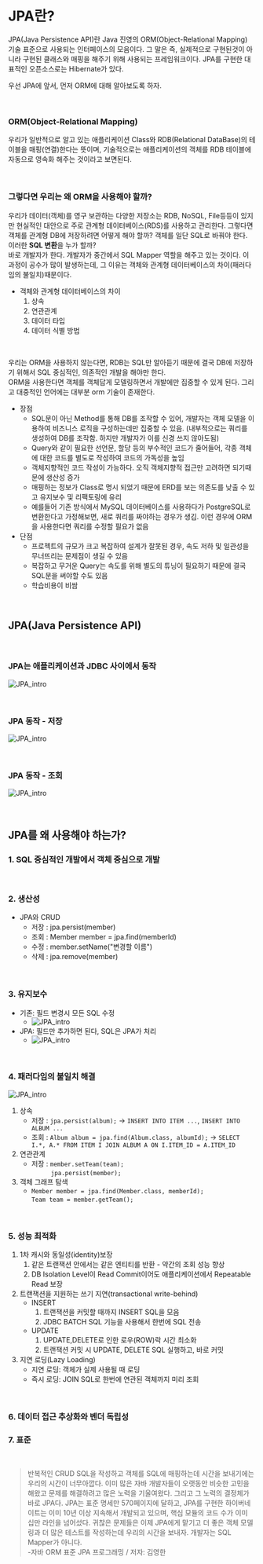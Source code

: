 # JPA란?
JPA(Java Persistence API)란 Java 진영의 ORM(Object-Relational Mapping) 기술 표준으로 사용되는 인터페이스의 모음이다.
그 말은 즉, 실제적으로 구현된것이 아니라 구현된 클래스와 매핑을 해주기 위해 사용되는 프레임워크이다.
JPA를 구현한 대표적인 오픈소스로는 Hibernate가 있다.

우선 JPA에 앞서, 먼저 ORM에 대해 알아보도록 하자.

<br>

### ORM(Object-Relational Mapping)
우리가 일반적으로 알고 있는 애플리케이션 Class와 RDB(Relational DataBase)의 테이블을 매핑(연결)한다는 뜻이며, 기술적으로는 애플리케이션의 객체를 RDB 테이블에 자동으로 영속화 해주는 것이라고 보면된다.<br>

<br>

### 그렇다면 우리는 왜 ORM을 사용해야 할까?
우리가 데이터(객체)를 영구 보관하는 다양한 저장소는 RDB, NoSQL, File등등이 있지만 현실적인 대안으로 주로 관계형 데이터베이스(RDS)를 사용하고 관리한다.
그렇다면 객체를 관계형 DB에 저장하려면 어떻게 해야 할까? 객체를 일단 SQL로 바꿔야 한다. 이러한 **SQL 변환**을 누가 할까?<br>
바로 개발자가 한다. 개발자가 중간에서 SQL Mapper 역할을 해주고 있는 것이다. 이 과정이 공수가 많이 발생하는데, 그 이유는 객체와 관계형 데이터베이스의 차이(패러다임의 불일치)때문이다.

* 객체와 관계형 데이터베이스의 차이
  1. 상속
  2. 연관관계
  3. 데이터 타입
  4. 데이터 식별 방법

<br>

우리는 ORM을 사용하지 않는다면, RDB는 SQL만 알아듣기 때문에 결국 DB에 저장하기 위해서 SQL 중심적인, 의존적인 개발을 해야만 한다.<br>
ORM을 사용한다면 객체를 객체답게 모델링하면서 개발에만 집중할 수 있게 된다. 그리고 대중적인 언어에는 대부분 orm 기술이 존재한다.

* 장점
  * SQL문이 아닌 Method를 통해 DB를 조작할 수 있어, 개발자는 객체 모델을 이용하여 비즈니스 로직을 구성하는데만 집중할 수 있음.
    (내부적으로는 쿼리를 생성하여 DB를 조작함. 하지만 개발자가 이를 신경 쓰지 않아도됨)
  * Query와 같이 필요한 선언문, 할당 등의 부수적인 코드가 줄어들어, 각종 객체에 대한 코드를 별도로 작성하여 코드의 가독성을 높임
  * 객체지향적인 코드 작성이 가능하다. 오직 객체지향적 접근만 고려하면 되기때문에 생산성 증가
  * 매핑하는 정보가 Class로 명시 되었기 때문에 ERD를 보는 의존도를 낮출 수 있고 유지보수 및 리팩토링에 유리
  * 예를들어 기존 방식에서 MySQL 데이터베이스를 사용하다가 PostgreSQL로 변환한다고 가정해보면, 새로 쿼리를 짜야하는 경우가 생김. 이런 경우에 ORM을 사용한다면 쿼리를 수정할 필요가 없음
* 단점
  * 프로젝트의 규모가 크고 복잡하여 설계가 잘못된 경우, 속도 저하 및 일관성을 무너뜨리는 문제점이 생길 수 있음
  * 복잡하고 무거운 Query는 속도를 위해 별도의 튜닝이 필요하기 때문에 결국 SQL문을 써야할 수도 있음
  * 학습비용이 비쌈

<br>

## JPA(Java Persistence API)

<br>

### JPA는 애플리케이션과 JDBC 사이에서 동작
![JPA_intro](08.JPA_intro1.PNG)

<br>

### JPA 동작 - 저장
![JPA_intro](08.JPA_intro2.PNG)

<br>

### JPA 동작 - 조회
![JPA_intro](08.JPA_intro3.PNG)

<br>

## JPA를 왜 사용해야 하는가?
### 1. SQL 중심적인 개발에서 객체 중심으로 개발

<br>

### 2. 생산성
* JPA와 CRUD
  * 저장 : jpa.persist(member)
  * 조회 : Member member = jpa.find(memberId)
  * 수정 : member.setName("변경할 이름")
  * 삭제 : jpa.remove(member)

<br>

### 3. 유지보수
* 기존: 필드 변경시 모든 SQL 수정
  * ![JPA_intro](08.JPA_intro4.PNG)
* JPA: 필드만 추가하면 된다, SQL은 JPA가 처리
  * ![JPA_intro](08.JPA_intro5.PNG)

<br>

### 4. 패러다임의 불일치 해결
![JPA_intro](08.JPA_intro6.PNG)
1. 상속
   * 저장 : ```jpa.persist(album);``` -> ```INSERT INTO ITEM ...```, ```INSERT INTO ALBUM ...```
   * 조회 : ```Album album = jpa.find(Album.class, albumId);``` -> ```SELECT I.*, A.* FROM ITEM I JOIN ALBUM A ON I.ITEM_ID = A.ITEM_ID```
2. 연관관계
   * 저장 : ```member.setTeam(team);```<br>&nbsp;&nbsp;&nbsp;&nbsp;&nbsp;&nbsp;&nbsp;&nbsp;&nbsp;
           ```jpa.persist(member);```
3. 객체 그래프 탐색
   * ```Member member = jpa.find(Member.class, memberId);```<br>```Team team = member.getTeam();```

<br>

### 5. 성능 최적화
1. 1차 캐시와 동일성(identity)보장
   1. 같은 트랜잭션 안에서는 같은 엔티티를 반환 - 약간의 조회 성능 향상
   2. DB Isolation Level이 Read Commit이어도 애플리케이션에서 Repeatable Read 보장
2. 트랜잭션을 지원하는 쓰기 지연(transactional write-behind)
   * INSERT
     1. 트랜잭션을 커밋할 때까지 INSERT SQL을 모음
     2. JDBC BATCH SQL 기능을 사용해서 한번에 SQL 전송
   * UPDATE
     1. UPDATE,DELETE로 인한 로우(ROW)락 시간 최소화
     2. 트랜잭션 커밋 시 UPDATE, DELETE SQL 실행하고, 바로 커밋
3. 지연 로딩(Lazy Loading)
   * 지연 로딩: 객체가 실제 사용될 때 로딩
   * 즉시 로딩: JOIN SQL로 한번에 연관된 객체까지 미리 조회

<br>

### 6. 데이터 접근 추상화와 벤더 독립성
### 7. 표준

<br>

> 반복적인 CRUD SQL을 작성하고 객체를 SQL에 매핑하는데 시간을 보내기에는 우리의 시간이 너무아깝다.
  이미 많은 자바 개발자들이 오랫동안 비슷한 고민을 해왔고 문제를 해결하려고 많은 노력을 기울여왔다.
  그리고 그 노력의 결정체가 바로 JPA다. JPA는 표준 명세만 570페이지에 달하고, JPA를 구현한 하이버네이트는 이미 10년 이상 지속해서 개발되고 있으며, 핵심 모듈의 코드 수가 이미 십만 라인을 넘어섰다.
  귀찮은 문제들은 이제 JPA에게 맡기고 더 좋은 객체 모델링과 더 많은 테스트를 작성하는데 우리의 시간을 보내자. 개발자는 SQL Mapper가 아니다.<br>
  -자바 ORM 표준 JPA 프로그래밍 / 저자: 김영한
